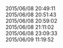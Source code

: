 
2015/06/08 20:49:11<br /> 2015/06/08 20:51:43<br /> 2015/06/08 20:59:02<br /> 2015/06/08 21:11:02<br /> 2015/06/08 23:09:33<br /> 2015/06/09 11:19:52

